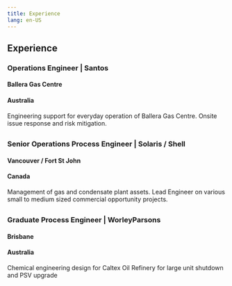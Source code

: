 ```yaml
---
title: Experience
lang: en-US
---
```


<card-test></card-test>
## Experience

### Operations Engineer | Santos

#### Ballera Gas Centre

#### Australia

Engineering support for everyday operation of Ballera Gas Centre. Onsite issue response and risk mitigation.

##

### Senior Operations Process Engineer | Solaris / Shell

#### Vancouver / Fort St John

#### Canada

Management of gas and condensate plant assets. Lead Engineer on various small to medium sized commercial opportunity projects.

##

### Graduate Process Engineer | WorleyParsons

#### Brisbane

#### Australia

Chemical engineering design for Caltex Oil Refinery for large unit shutdown and PSV upgrade
